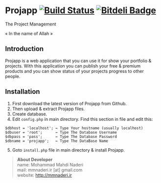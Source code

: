 # Projapp [![Build Status](https://secure.travis-ci.org/mmnaderi/Projapp.png?branch=master)](http://travis-ci.org/mmnaderi/Projapp) [![Bitdeli Badge](https://d2weczhvl823v0.cloudfront.net/mmnaderi/projapp/trend.png)](https://bitdeli.com/free "Bitdeli Badge")
The Project Management

« In the name of Allah »
## Introduction
Projapp is a web application that you can use it for show your portfolio & projects. With this application you can publish your free & premium products and you can show status of your projects progress to other people.

## Installation
1. First download the latest version of Projapp from Github.
2. Then upload & extract Projapp files.
3. Create database.
4. Edit ```config.php``` in main directory. Find this section in file and edit this:
<pre><code>$dbhost = 'localhost'; ← Type Your hostname (usually localhost)
$dbuser = 'root';      ← Type The Database Username 
$dbpass = 'pass';      ← Type The Database Password
$dbname = 'projapp';   ← Type The DataBase Name
</code></pre>
5. Goto ```install.php``` file in main directory & install Projapp.

> <strong>About Developer</strong><br/>
name: Mohammad Mahdi Naderi<br/>
mail: mmnaderi.ir [at] gmail.com<br/>
website: http://mmnaderi.ir
